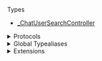 <summary>Types</summary>

  - [\_ChatUserSearchController](/_ChatUserSearchController)

</details>

<details>
<summary>Protocols</summary>

  - [ChatUserSearchControllerDelegate](/ChatUserSearchControllerDelegate)
  - [\_ChatUserSearchControllerDelegate](/_ChatUserSearchControllerDelegate)

</details>

<details>
<summary>Global Typealiases</summary>

  - [ChatUserSearchController](/ChatUserSearchController)

</details>

<details>
<summary>Extensions</summary>

  - [\_ChatClient](/_ChatClient)

</details>
